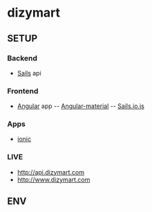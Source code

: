 # dizymart

## SETUP

### Backend
- [Sails](http://sailsjs.org) api

### Frontend
- [Angular](http://angularjs.org/) app
-- [Angular-material](https://material.angularjs.org/)
-- [Sails.io.js](https://github.com/balderdashy/sails.io.js)

### Apps
- [ionic](http://ionicframework.com/)


### LIVE

- http://api.dizymart.com
- http://www.dizymart.com


## ENV
